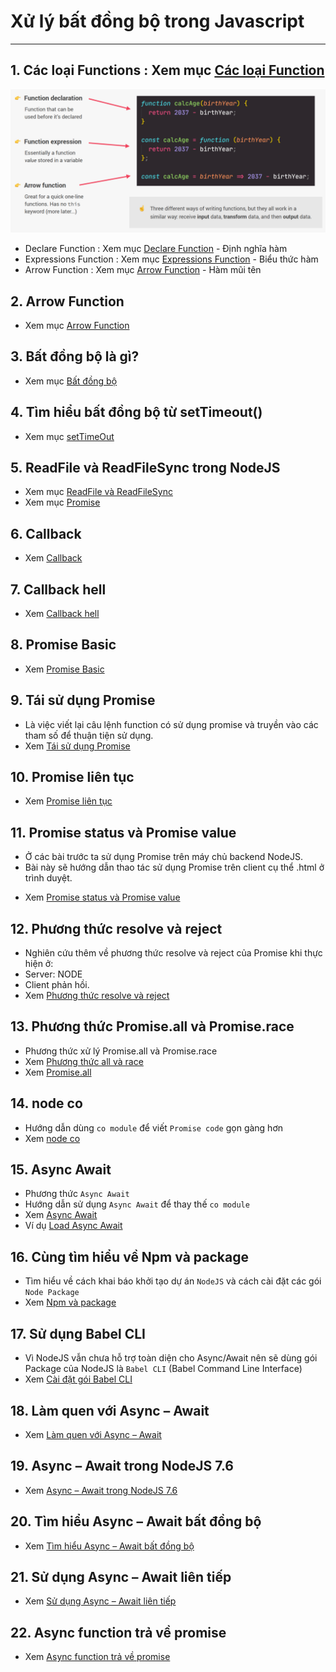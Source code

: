 # Xử lý bất đồng bộ trong Javascript

---

<!-- ![Sync](./image/001.png 'Đồng bộ') -->

## 1. Các loại Functions : Xem mục [Các loại Function](./asset/01/functions.md)

![Các loại Functions](./asset/01/image/001.png "Các loại Functions")

- Declare Function : Xem mục [Declare Function](./asset/01/declare.md) - Định nghĩa hàm
- Expressions Function : Xem mục [Expressions Function](./asset/01/expressions.md) - Biểu thức hàm
- Arrow Function : Xem mục [Arrow Function](./asset/01/arrow.md) - Hàm mũi tên

## 2. Arrow Function

- Xem mục [Arrow Function](./asset/02/arrow-function.md)

## 3. Bất đồng bộ là gì?

- Xem mục [Bất đồng bộ](./asset/03/sync-async.md)

## 4. Tìm hiểu bất đồng bộ từ setTimeout()

- Xem mục [setTimeOut](./asset/04/set-time-out.md)

## 5. ReadFile và ReadFileSync trong NodeJS

- Xem mục [ReadFile và ReadFileSync](./asset/05/readfilesync.md)
- Xem mục [Promise](./asset/05/index.md)

## 6. Callback

- Xem [Callback](./asset/06/index.md)

## 7. Callback hell

- Xem [Callback hell](./asset/07/index.md)

## 8. Promise Basic

- Xem [Promise Basic](./asset/08/index.md)

## 9. Tái sử dụng Promise

- Là việc viết lại câu lệnh function có sử dụng promise và truyền vào các tham số để thuận tiện sử dụng.
- Xem [Tái sử dụng Promise](./asset/09/index.md)

## 10. Promise liên tục

- Xem [Promise liên tục](./asset/10/index.md)

## 11. Promise status và Promise value

- Ở các bài trước ta sử dụng Promise trên máy chủ backend NodeJS.
- Bài này sẽ hướng dẫn thao tác sử dụng Promise trên client cụ thể .html ở trình duyệt.
<!-- ![Sync](./image/001.png 'Đồng bộ') -->
- Xem [Promise status và Promise value](./asset/11/index.md)

## 12. Phương thức resolve và reject

- Nghiên cứu thêm về phương thức resolve và reject của Promise khi thực hiện ở:
- Server: NODE
- Client phản hồi.
- Xem [Phương thức resolve và reject](./asset/12/index.md)

## 13. Phương thức Promise.all và Promise.race

- Phương thức xử lý Promise.all và Promise.race
- Xem [Phương thức all và race](./asset/13/index.md)
- Xem [Promise.all](./asset/13/pr-all.md)

## 14. node co

- Hướng dẫn dùng `co module` để viết `Promise code` gọn gàng hơn
- Xem [node co](./asset/14/index.md)

## 15. Async Await

- Phương thức `Async Await`
- Hướng dẫn sử dụng `Async Await` để thay thế `co module`
- Xem [Async Await](./asset/15/index.md)
- Ví dụ [Load Async Await](./asset/15/vidu.md)

## 16. Cùng tìm hiểu về Npm và package

- Tìm hiểu về cách khai báo khởi tạo dự án `NodeJS` và cách cài đặt các gói `Node Package`
- Xem [Npm và package](./asset/16/index.md)

## 17. Sử dụng Babel CLI

- Vì NodeJS vẫn chưa hỗ trợ toàn diện cho Async/Await nên sẽ dùng gói Package của NodeJS là `Babel CLI` (Babel Command Line Interface)
- Xem [Cài đặt gói Babel CLI](./asset/17/index.md)

## 18. Làm quen với Async – Await

- Xem [Làm quen với Async – Await](./asset/18/index.md)

## 19. Async – Await trong NodeJS 7.6

- Xem [Async – Await trong NodeJS 7.6](./asset/19/index.md)
<!-- ![Sync](./image/001.png 'Đồng bộ') -->

## 20. Tìm hiểu Async – Await bất đồng bộ

- Xem [Tìm hiểu Async – Await bất đồng bộ](./asset/20/index.md)

## 21. Sử dụng Async – Await liên tiếp

- Xem [Sử dụng Async – Await liên tiếp](./asset/21/index.md)

## 22. Async function trả về promise

- Xem [Async function trả về promise](./asset/22/index.md)
